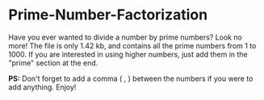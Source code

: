 # Prime-Number-Factorization
Have you ever wanted to divide a number by prime numbers? Look no more!
The file is only 1.42 kb, and contains all the prime numbers from 1 to 1000. If you are interested in using higher numbers, just add them in the "prime" section at the end.

**PS:** Don't forget to add a comma ( , ) between the numbers if you were to add anything.
Enjoy!
